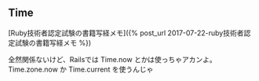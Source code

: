 ## Time

[Ruby技術者認定試験の書籍写経メモ]({% post_url 2017-07-22-ruby技術者認定試験の書籍写経メモ %})

全然関係ないけど、Railsでは Time.now とかは使っちゃアカンよ。Time.zone.now か Time.current を使うんじゃ
